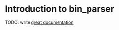# Introduction to bin_parser

TODO: write [great documentation](http://jacobian.org/writing/what-to-write/)
